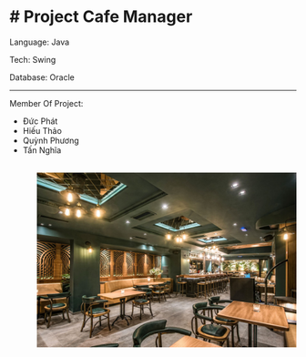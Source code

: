 # # Project Cafe Manager 
<p>Language: Java</p>
<p>Tech: Swing</p>
<p>Database: Oracle</p>
<hr/>
Member Of Project:
<ul>
<li>Đức Phát</li> 
<li>Hiếu Thảo</li>
<li>Quỳnh Phương</li> 
<li>Tấn Nghĩa</li>
<ul/>
<br/>
<img src="/src/Ultilities/login/img_3.jpg"/>
